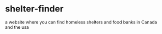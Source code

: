 # shelter-finder
a website where you can find homeless shelters and food banks in Canada and the usa
